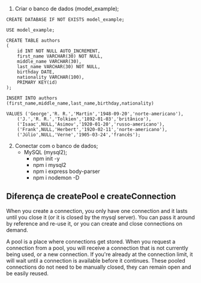 1. Criar o banco de dados (model_example);
```
CREATE DATABASE IF NOT EXISTS model_example;

USE model_example;

CREATE TABLE authors
(
    id INT NOT NULL AUTO_INCREMENT,
    first_name VARCHAR(30) NOT NULL,
    middle_name VARCHAR(30),
    last_name VARCHAR(30) NOT NULL,
    birthday DATE,
    nationality VARCHAR(100),
    PRIMARY KEY(id)
);

INSERT INTO authors (first_name,middle_name,last_name,birthday,nationality)

VALUES ('George','R. R.','Martin','1948-09-20','norte-americano'),
    ('J.','R. R.','Tolkien','1892-01-03','britânico'),
    ('Isaac',NULL,'Asimov','1920-01-20','russo-americano'),
    ('Frank',NULL,'Herbert','1920-02-11','norte-americano'),
    ('Júlio',NULL,'Verne','1905-03-24','francês');
```

2. Conectar com o banco de dados;
    - MySQL (mysql2);
        - npm init -y
        - npm i mysql2
        - npm i express body-parser
        - npm i nodemon -D

## Diferença de createPool e createConnection

When you create a connection, you only have one connection and it lasts until you close it (or it is closed by the mysql server). You can pass it around by reference and re-use it, or you can create and close connections on demand.

A pool is a place where connections get stored. When you request a connection from a pool, you will receive a connection that is not currently being used, or a new connection. If you're already at the connection limit, it will wait until a connection is available before it continues. These pooled connections do not need to be manually closed, they can remain open and be easily reused.